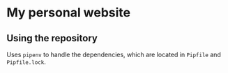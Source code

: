 # My personal website

## Using the repository

Uses `pipenv` to handle the dependencies, which are located in `Pipfile` and `Pipfile.lock`.
